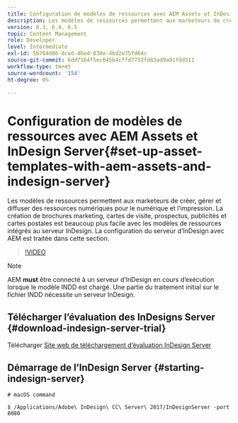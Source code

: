 ```yaml
---
title: Configuration de modèles de ressources avec AEM Assets et InDesign Server
description: Les modèles de ressources permettent aux marketeurs de créer, gérer et diffuser des ressources numériques pour le numérique et l’impression. La création de brochures marketing, cartes de visite, prospectus, publicités et cartes postales est beaucoup plus facile avec les modèles de ressources intégrés au serveur InDesign. La configuration du serveur d’InDesign avec AEM est traitée dans cette section.
version: 6.3, 6.4, 6.5
topic: Content Management
role: Developer
level: Intermediate
exl-id: 5b764d86-8ced-46ed-838e-4bd2e75fd64c
source-git-commit: 6dd7164f5ec045b4cffd7732fd83ad9a91fdd511
workflow-type: tm+mt
source-wordcount: '154'
ht-degree: 0%

---
```


# Configuration de modèles de ressources avec AEM Assets et InDesign Server{#set-up-asset-templates-with-aem-assets-and-indesign-server}

Les modèles de ressources permettent aux marketeurs de créer, gérer et diffuser des ressources numériques pour le numérique et l’impression. La création de brochures marketing, cartes de visite, prospectus, publicités et cartes postales est beaucoup plus facile avec les modèles de ressources intégrés au serveur InDesign. La configuration du serveur d’InDesign avec AEM est traitée dans cette section.

>[!VIDEO](https://video.tv.adobe.com/v/17069/?quality=9&learn=on)

>[!NOTE]
>
>AEM **must** être connecté à un serveur d’InDesign en cours d’exécution lorsque le modèle INDD est chargé. Une partie du traitement initial sur le fichier INDD nécessite un serveur InDesign.

## Télécharger l’évaluation des InDesigns Server {#download-indesign-server-trial}

Télécharger [Site web de téléchargement d’évaluation InDesign Server](https://www.adobeprerelease.com/)

## Démarrage de l’InDesign Server {#starting-indesign-server}

```shell
# macOS command

$ /Applications/Adobe\ InDesign\ CC\ Server\ 2017/InDesignServer -port 8080
```
